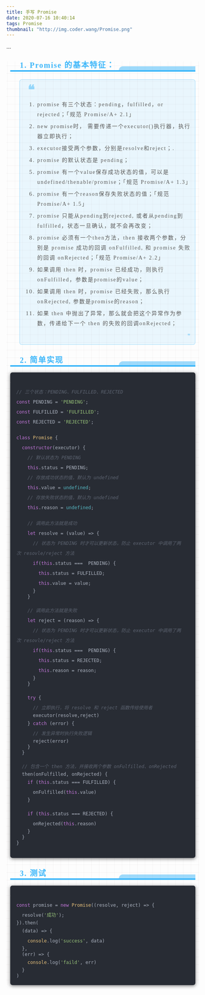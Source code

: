 ```yaml
---
title: 手写 Promise
date: 2020-07-16 10:40:14
tags: Promise
thumbnail: "http://img.coder.wang/Promise.png"
---
```

...
<!-- more -->
<section id="nice" data-tool="mdnice编辑器" data-website="https://www.mdnice.com" style="font-size: 16px; padding: 0 10px; word-spacing: 0px; word-break: break-word; word-wrap: break-word; text-align: left; line-height: 1.25; color: #2b2b2b; font-family: Optima-Regular, Optima, PingFangTC-Light, PingFangSC-light, PingFangTC-light; letter-spacing: 2px; background-image: linear-gradient(90deg, rgba(50, 0, 0, 0.04) 3%, rgba(0, 0, 0, 0) 3%), linear-gradient(360deg, rgba(50, 0, 0, 0.04) 3%, rgba(0, 0, 0, 0) 3%); background-size: 20px 20px; background-position: center center;"><h2 data-tool="mdnice编辑器" style="margin-top: 30px; margin-bottom: 15px; padding: 0px; font-weight: bold; color: black; font-size: 22px; display: block; border-bottom: 4px solid #40B8FA;"><span class="prefix" style="display: flex; width: 20px; height: 20px; background-size: 20px 20px; background-image: url(https://my-wechat.mdnice.com/fullstack-1.png); margin-bottom: -22px;"></span><span class="content" style="display: flex; color: #40B8FA; font-size: 20px; margin-left: 25px;">1. Promise 的基本特征：</span><span class="suffix" style="display: flex; box-sizing: border-box; width: 200px; height: 10px; border-top-left-radius: 20px; background: RGBA(64, 184, 250, .5); color: rgb(255, 255, 255); font-size: 16px; letter-spacing: 0.544px; justify-content: flex-end; float: right; margin-top: -10px; box-sizing: border-box !important; overflow-wrap: break-word !important;"></span></h2>
<blockquote class="multiquote-1" data-tool="mdnice编辑器" style="display: block; font-size: 0.9em; overflow: auto; overflow-scrolling: touch; padding-top: 10px; padding-bottom: 10px; padding-left: 20px; padding-right: 10px; margin-bottom: 20px; margin-top: 20px; text-size-adjust: 100%; line-height: 1.55em; font-weight: 400; border-radius: 6px; color: #595959; font-style: normal; text-align: left; box-sizing: inherit; border-left: none; border: 1px solid RGBA(64, 184, 250, .4); background: RGBA(64, 184, 250, .1);"><span style="color: RGBA(64, 184, 250, .5); font-size: 34px; line-height: 1; font-weight: 700;">❝</span>
<ol style="margin-top: 8px; margin-bottom: 8px; padding-left: 25px; list-style-type: decimal; font-size: 15px; color: #595959;">
<li><section style="margin-top: 5px; margin-bottom: 5px; line-height: 26px; text-align: left; font-size: 14px; font-weight: normal; color: #595959;">promise 有三个状态：pending，fulfilled，or rejected；「规范 Promise/A+ 2.1」</section></li><li><section style="margin-top: 5px; margin-bottom: 5px; line-height: 26px; text-align: left; font-size: 14px; font-weight: normal; color: #595959;">new promise时， 需要传递一个executor()执行器，执行器立即执行；</section></li><li><section style="margin-top: 5px; margin-bottom: 5px; line-height: 26px; text-align: left; font-size: 14px; font-weight: normal; color: #595959;">executor接受两个参数，分别是resolve和reject；.</section></li><li><section style="margin-top: 5px; margin-bottom: 5px; line-height: 26px; text-align: left; font-size: 14px; font-weight: normal; color: #595959;">promise  的默认状态是 pending；</section></li><li><section style="margin-top: 5px; margin-bottom: 5px; line-height: 26px; text-align: left; font-size: 14px; font-weight: normal; color: #595959;">promise 有一个value保存成功状态的值，可以是undefined/thenable/promise；「规范 Promise/A+ 1.3」</section></li><li><section style="margin-top: 5px; margin-bottom: 5px; line-height: 26px; text-align: left; font-size: 14px; font-weight: normal; color: #595959;">promise 有一个reason保存失败状态的值；「规范 Promise/A+ 1.5」</section></li><li><section style="margin-top: 5px; margin-bottom: 5px; line-height: 26px; text-align: left; font-size: 14px; font-weight: normal; color: #595959;">promise 只能从pending到rejected, 或者从pending到fulfilled，状态一旦确认，就不会再改变；</section></li><li><section style="margin-top: 5px; margin-bottom: 5px; line-height: 26px; text-align: left; font-size: 14px; font-weight: normal; color: #595959;">promise 必须有一个then方法，then 接收两个参数，分别是 promise 成功的回调 onFulfilled, 和 promise 失败的回调 onRejected；「规范 Promise/A+ 2.2」</section></li><li><section style="margin-top: 5px; margin-bottom: 5px; line-height: 26px; text-align: left; font-size: 14px; font-weight: normal; color: #595959;">如果调用 then 时，promise 已经成功，则执行onFulfilled，参数是promise的value；</section></li><li><section style="margin-top: 5px; margin-bottom: 5px; line-height: 26px; text-align: left; font-size: 14px; font-weight: normal; color: #595959;">如果调用 then 时，promise 已经失败，那么执行onRejected, 参数是promise的reason；</section></li><li><section style="margin-top: 5px; margin-bottom: 5px; line-height: 26px; text-align: left; font-size: 14px; font-weight: normal; color: #595959;">如果 then 中抛出了异常，那么就会把这个异常作为参数，传递给下一个 then 的失败的回调onRejected；</section></li></ol>
<span style="float: right; color: RGBA(64, 184, 250, .5);">❞</span></blockquote>
<h2 data-tool="mdnice编辑器" style="margin-top: 30px; margin-bottom: 15px; padding: 0px; font-weight: bold; color: black; font-size: 22px; display: block; border-bottom: 4px solid #40B8FA;"><span class="prefix" style="display: flex; width: 20px; height: 20px; background-size: 20px 20px; background-image: url(https://my-wechat.mdnice.com/fullstack-1.png); margin-bottom: -22px;"></span><span class="content" style="display: flex; color: #40B8FA; font-size: 20px; margin-left: 25px;">2. 简单实现</span><span class="suffix" style="display: flex; box-sizing: border-box; width: 200px; height: 10px; border-top-left-radius: 20px; background: RGBA(64, 184, 250, .5); color: rgb(255, 255, 255); font-size: 16px; letter-spacing: 0.544px; justify-content: flex-end; float: right; margin-top: -10px; box-sizing: border-box !important; overflow-wrap: break-word !important;"></span></h2>
<pre class="custom" data-tool="mdnice编辑器" style="margin-top: 10px; margin-bottom: 10px; border-radius: 5px; box-shadow: rgba(0, 0, 0, 0.55) 0px 2px 10px;"><span style="display: block; background: url(https://files.mdnice.com/point.png); height: 30px; width: 100%; background-size: 40px; background-repeat: no-repeat; background-color: #282c34; margin-bottom: -7px; border-radius: 5px; background-position: 10px 10px;"></span><code class="hljs" style="overflow-x: auto; padding: 16px; color: #abb2bf; display: -webkit-box; font-family: Operator Mono, Consolas, Monaco, Menlo, monospace; font-size: 12px; -webkit-overflow-scrolling: touch; letter-spacing: 0px; padding-top: 15px; background: #282c34; border-radius: 5px;"><span class="hljs-comment" style="color: #5c6370; font-style: italic; line-height: 26px;">//&nbsp;三个状态：PENDING、FULFILLED、REJECTED</span><br><span class="hljs-keyword" style="color: #c678dd; line-height: 26px;">const</span>&nbsp;PENDING&nbsp;=&nbsp;<span class="hljs-string" style="color: #98c379; line-height: 26px;">'PENDING'</span>;<br><span class="hljs-keyword" style="color: #c678dd; line-height: 26px;">const</span>&nbsp;FULFILLED&nbsp;=&nbsp;<span class="hljs-string" style="color: #98c379; line-height: 26px;">'FULFILLED'</span>;<br><span class="hljs-keyword" style="color: #c678dd; line-height: 26px;">const</span>&nbsp;REJECTED&nbsp;=&nbsp;<span class="hljs-string" style="color: #98c379; line-height: 26px;">'REJECTED'</span>;<br><br><span class="hljs-class" style="line-height: 26px;"><span class="hljs-keyword" style="color: #c678dd; line-height: 26px;">class</span>&nbsp;<span class="hljs-title" style="color: #e6c07b; line-height: 26px;">Promise</span>&nbsp;</span>{<br>&nbsp;&nbsp;<span class="hljs-keyword" style="color: #c678dd; line-height: 26px;">constructor</span>(executor)&nbsp;{<br>&nbsp;&nbsp;&nbsp;&nbsp;<span class="hljs-comment" style="color: #5c6370; font-style: italic; line-height: 26px;">//&nbsp;默认状态为&nbsp;PENDING</span><br>&nbsp;&nbsp;&nbsp;&nbsp;<span class="hljs-keyword" style="color: #c678dd; line-height: 26px;">this</span>.status&nbsp;=&nbsp;PENDING;<br>&nbsp;&nbsp;&nbsp;&nbsp;<span class="hljs-comment" style="color: #5c6370; font-style: italic; line-height: 26px;">//&nbsp;存放成功状态的值，默认为&nbsp;undefined</span><br>&nbsp;&nbsp;&nbsp;&nbsp;<span class="hljs-keyword" style="color: #c678dd; line-height: 26px;">this</span>.value&nbsp;=&nbsp;<span class="hljs-literal" style="color: #56b6c2; line-height: 26px;">undefined</span>;<br>&nbsp;&nbsp;&nbsp;&nbsp;<span class="hljs-comment" style="color: #5c6370; font-style: italic; line-height: 26px;">//&nbsp;存放失败状态的值，默认为&nbsp;undefined</span><br>&nbsp;&nbsp;&nbsp;&nbsp;<span class="hljs-keyword" style="color: #c678dd; line-height: 26px;">this</span>.reason&nbsp;=&nbsp;<span class="hljs-literal" style="color: #56b6c2; line-height: 26px;">undefined</span>;<br><br>&nbsp;&nbsp;&nbsp;&nbsp;<span class="hljs-comment" style="color: #5c6370; font-style: italic; line-height: 26px;">//&nbsp;调用此方法就是成功</span><br>&nbsp;&nbsp;&nbsp;&nbsp;<span class="hljs-keyword" style="color: #c678dd; line-height: 26px;">let</span>&nbsp;resolve&nbsp;=&nbsp;<span class="hljs-function" style="line-height: 26px;">(<span class="hljs-params" style="line-height: 26px;">value</span>)&nbsp;=&gt;</span>&nbsp;{<br>&nbsp;&nbsp;&nbsp;&nbsp;&nbsp;&nbsp;<span class="hljs-comment" style="color: #5c6370; font-style: italic; line-height: 26px;">//&nbsp;状态为&nbsp;PENDING&nbsp;时才可以更新状态，防止&nbsp;executor&nbsp;中调用了两次&nbsp;resovle/reject&nbsp;方法</span><br>&nbsp;&nbsp;&nbsp;&nbsp;&nbsp;&nbsp;<span class="hljs-keyword" style="color: #c678dd; line-height: 26px;">if</span>(<span class="hljs-keyword" style="color: #c678dd; line-height: 26px;">this</span>.status&nbsp;===&nbsp;&nbsp;PENDING)&nbsp;{<br>&nbsp;&nbsp;&nbsp;&nbsp;&nbsp;&nbsp;&nbsp;&nbsp;<span class="hljs-keyword" style="color: #c678dd; line-height: 26px;">this</span>.status&nbsp;=&nbsp;FULFILLED;<br>&nbsp;&nbsp;&nbsp;&nbsp;&nbsp;&nbsp;&nbsp;&nbsp;<span class="hljs-keyword" style="color: #c678dd; line-height: 26px;">this</span>.value&nbsp;=&nbsp;value;<br>&nbsp;&nbsp;&nbsp;&nbsp;&nbsp;&nbsp;}<br>&nbsp;&nbsp;&nbsp;&nbsp;}&nbsp;<br><br>&nbsp;&nbsp;&nbsp;&nbsp;<span class="hljs-comment" style="color: #5c6370; font-style: italic; line-height: 26px;">//&nbsp;调用此方法就是失败</span><br>&nbsp;&nbsp;&nbsp;&nbsp;<span class="hljs-keyword" style="color: #c678dd; line-height: 26px;">let</span>&nbsp;reject&nbsp;=&nbsp;<span class="hljs-function" style="line-height: 26px;">(<span class="hljs-params" style="line-height: 26px;">reason</span>)&nbsp;=&gt;</span>&nbsp;{<br>&nbsp;&nbsp;&nbsp;&nbsp;&nbsp;&nbsp;<span class="hljs-comment" style="color: #5c6370; font-style: italic; line-height: 26px;">//&nbsp;状态为&nbsp;PENDING&nbsp;时才可以更新状态，防止&nbsp;executor&nbsp;中调用了两次&nbsp;resovle/reject&nbsp;方法</span><br>&nbsp;&nbsp;&nbsp;&nbsp;&nbsp;&nbsp;<span class="hljs-keyword" style="color: #c678dd; line-height: 26px;">if</span>(<span class="hljs-keyword" style="color: #c678dd; line-height: 26px;">this</span>.status&nbsp;===&nbsp;&nbsp;PENDING)&nbsp;{<br>&nbsp;&nbsp;&nbsp;&nbsp;&nbsp;&nbsp;&nbsp;&nbsp;<span class="hljs-keyword" style="color: #c678dd; line-height: 26px;">this</span>.status&nbsp;=&nbsp;REJECTED;<br>&nbsp;&nbsp;&nbsp;&nbsp;&nbsp;&nbsp;&nbsp;&nbsp;<span class="hljs-keyword" style="color: #c678dd; line-height: 26px;">this</span>.reason&nbsp;=&nbsp;reason;<br>&nbsp;&nbsp;&nbsp;&nbsp;&nbsp;&nbsp;}<br>&nbsp;&nbsp;&nbsp;&nbsp;}<br><br>&nbsp;&nbsp;&nbsp;&nbsp;<span class="hljs-keyword" style="color: #c678dd; line-height: 26px;">try</span>&nbsp;{<br>&nbsp;&nbsp;&nbsp;&nbsp;&nbsp;&nbsp;<span class="hljs-comment" style="color: #5c6370; font-style: italic; line-height: 26px;">//&nbsp;立即执行，将&nbsp;resolve&nbsp;和&nbsp;reject&nbsp;函数传给使用者&nbsp;&nbsp;</span><br>&nbsp;&nbsp;&nbsp;&nbsp;&nbsp;&nbsp;executor(resolve,reject)<br>&nbsp;&nbsp;&nbsp;&nbsp;}&nbsp;<span class="hljs-keyword" style="color: #c678dd; line-height: 26px;">catch</span>&nbsp;(error)&nbsp;{<br>&nbsp;&nbsp;&nbsp;&nbsp;&nbsp;&nbsp;<span class="hljs-comment" style="color: #5c6370; font-style: italic; line-height: 26px;">//&nbsp;发生异常时执行失败逻辑</span><br>&nbsp;&nbsp;&nbsp;&nbsp;&nbsp;&nbsp;reject(error)<br>&nbsp;&nbsp;&nbsp;&nbsp;}<br>&nbsp;&nbsp;}<br><br>&nbsp;&nbsp;<span class="hljs-comment" style="color: #5c6370; font-style: italic; line-height: 26px;">//&nbsp;包含一个&nbsp;then&nbsp;方法，并接收两个参数&nbsp;onFulfilled、onRejected</span><br>&nbsp;&nbsp;then(onFulfilled,&nbsp;onRejected)&nbsp;{<br>&nbsp;&nbsp;&nbsp;&nbsp;<span class="hljs-keyword" style="color: #c678dd; line-height: 26px;">if</span>&nbsp;(<span class="hljs-keyword" style="color: #c678dd; line-height: 26px;">this</span>.status&nbsp;===&nbsp;FULFILLED)&nbsp;{<br>&nbsp;&nbsp;&nbsp;&nbsp;&nbsp;&nbsp;onFulfilled(<span class="hljs-keyword" style="color: #c678dd; line-height: 26px;">this</span>.value)<br>&nbsp;&nbsp;&nbsp;&nbsp;}<br><br>&nbsp;&nbsp;&nbsp;&nbsp;<span class="hljs-keyword" style="color: #c678dd; line-height: 26px;">if</span>&nbsp;(<span class="hljs-keyword" style="color: #c678dd; line-height: 26px;">this</span>.status&nbsp;===&nbsp;REJECTED)&nbsp;{<br>&nbsp;&nbsp;&nbsp;&nbsp;&nbsp;&nbsp;onRejected(<span class="hljs-keyword" style="color: #c678dd; line-height: 26px;">this</span>.reason)<br>&nbsp;&nbsp;&nbsp;&nbsp;}<br>&nbsp;&nbsp;}<br>}<br><br></code></pre>
<h2 data-tool="mdnice编辑器" style="margin-top: 30px; margin-bottom: 15px; padding: 0px; font-weight: bold; color: black; font-size: 22px; display: block; border-bottom: 4px solid #40B8FA;"><span class="prefix" style="display: flex; width: 20px; height: 20px; background-size: 20px 20px; background-image: url(https://my-wechat.mdnice.com/fullstack-1.png); margin-bottom: -22px;"></span><span class="content" style="display: flex; color: #40B8FA; font-size: 20px; margin-left: 25px;">3. 测试</span><span class="suffix" style="display: flex; box-sizing: border-box; width: 200px; height: 10px; border-top-left-radius: 20px; background: RGBA(64, 184, 250, .5); color: rgb(255, 255, 255); font-size: 16px; letter-spacing: 0.544px; justify-content: flex-end; float: right; margin-top: -10px; box-sizing: border-box !important; overflow-wrap: break-word !important;"></span></h2>
<pre class="custom" data-tool="mdnice编辑器" style="margin-top: 10px; margin-bottom: 10px; border-radius: 5px; box-shadow: rgba(0, 0, 0, 0.55) 0px 2px 10px;"><span style="display: block; background: url(https://files.mdnice.com/point.png); height: 30px; width: 100%; background-size: 40px; background-repeat: no-repeat; background-color: #282c34; margin-bottom: -7px; border-radius: 5px; background-position: 10px 10px;"></span><code class="hljs" style="overflow-x: auto; padding: 16px; color: #abb2bf; display: -webkit-box; font-family: Operator Mono, Consolas, Monaco, Menlo, monospace; font-size: 12px; -webkit-overflow-scrolling: touch; letter-spacing: 0px; padding-top: 15px; background: #282c34; border-radius: 5px;"><span class="hljs-keyword" style="color: #c678dd; line-height: 26px;">const</span>&nbsp;promise&nbsp;=&nbsp;<span class="hljs-keyword" style="color: #c678dd; line-height: 26px;">new</span>&nbsp;<span class="hljs-built_in" style="color: #e6c07b; line-height: 26px;">Promise</span>(<span class="hljs-function" style="line-height: 26px;">(<span class="hljs-params" style="line-height: 26px;">resolve,&nbsp;reject</span>)&nbsp;=&gt;</span>&nbsp;{<br>&nbsp;&nbsp;resolve(<span class="hljs-string" style="color: #98c379; line-height: 26px;">'成功'</span>);<br>}).then(<br>&nbsp;&nbsp;<span class="hljs-function" style="line-height: 26px;">(<span class="hljs-params" style="line-height: 26px;">data</span>)&nbsp;=&gt;</span>&nbsp;{<br>&nbsp;&nbsp;&nbsp;&nbsp;<span class="hljs-built_in" style="color: #e6c07b; line-height: 26px;">console</span>.log(<span class="hljs-string" style="color: #98c379; line-height: 26px;">'success'</span>,&nbsp;data)<br>&nbsp;&nbsp;},<br>&nbsp;&nbsp;(err)&nbsp;=&gt;&nbsp;{<br>&nbsp;&nbsp;&nbsp;&nbsp;<span class="hljs-built_in" style="color: #e6c07b; line-height: 26px;">console</span>.log(<span class="hljs-string" style="color: #98c379; line-height: 26px;">'faild'</span>,&nbsp;err)<br>&nbsp;&nbsp;}<br>)<br></code></pre>
</section>